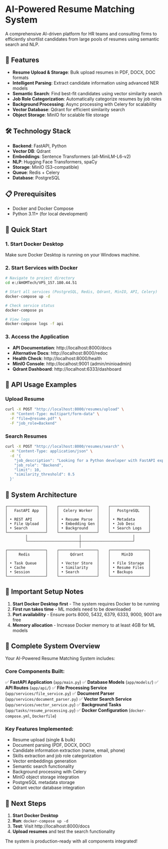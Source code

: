 # AI-Powered Resume Matching System

A comprehensive AI-driven platform for HR teams and consulting firms to efficiently shortlist candidates from large pools of resumes using semantic search and NLP.

## 🚀 Features

- **Resume Upload & Storage**: Bulk upload resumes in PDF, DOCX, DOC formats
- **Intelligent Parsing**: Extract candidate information using advanced NER models
- **Semantic Search**: Find best-fit candidates using vector similarity search
- **Job Role Categorization**: Automatically categorize resumes by job roles
- **Background Processing**: Async processing with Celery for scalability
- **Vector Database**: Qdrant for efficient similarity search
- **Object Storage**: MinIO for scalable file storage

## 🛠 Technology Stack

- **Backend**: FastAPI, Python
- **Vector DB**: Qdrant
- **Embeddings**: Sentence Transformers (all-MiniLM-L6-v2)
- **NLP**: Hugging Face Transformers, spaCy
- **Storage**: MinIO (S3-compatible)
- **Queue**: Redis + Celery
- **Database**: PostgreSQL

## 📋 Prerequisites

- Docker and Docker Compose
- Python 3.11+ (for local development)

## 🚀 Quick Start

### 1. Start Docker Desktop

Make sure Docker Desktop is running on your Windows machine.

### 2. Start Services with Docker

```bash
# Navigate to project directory
cd e:/AHOMTech/VPS_157.180.44.51

# Start all services (PostgreSQL, Redis, Qdrant, MinIO, API, Celery)
docker-compose up -d

# Check service status
docker-compose ps

# View logs
docker-compose logs -f api
```

### 3. Access the Application

- **API Documentation**: http://localhost:8000/docs
- **Alternative Docs**: http://localhost:8000/redoc
- **Health Check**: http://localhost:8000/health
- **MinIO Console**: http://localhost:9001 (admin/minioadmin)
- **Qdrant Dashboard**: http://localhost:6333/dashboard

## 📖 API Usage Examples

### Upload Resume

```bash
curl -X POST "http://localhost:8000/resumes/upload" \
  -H "Content-Type: multipart/form-data" \
  -F "file=@resume.pdf" \
  -F "job_role=Backend"
```

### Search Resumes

```bash
curl -X POST "http://localhost:8000/resumes/search" \
  -H "Content-Type: application/json" \
  -d '{
    "job_description": "Looking for a Python developer with FastAPI experience",
    "job_role": "Backend",
    "limit": 10,
    "similarity_threshold": 0.5
  }'
```

## 🔧 System Architecture

```
┌─────────────────┐    ┌─────────────────┐    ┌─────────────────┐
│   FastAPI App   │    │  Celery Worker  │    │   PostgreSQL    │
│                 │    │                 │    │                 │
│ • REST API      │    │ • Resume Parse  │    │ • Metadata      │
│ • File Upload   │    │ • Embedding Gen │    │ • Job Desc      │
│ • Search        │    │ • Background    │    │ • Search Logs   │
└─────────────────┘    └─────────────────┘    └─────────────────┘
         │                       │                       │
         └───────────────────────┼───────────────────────┘
                                 │
┌─────────────────┐    ┌─────────────────┐    ┌─────────────────┐
│     Redis       │    │     Qdrant      │    │     MinIO       │
│                 │    │                 │    │                 │
│ • Task Queue    │    │ • Vector Store  │    │ • File Storage  │
│ • Cache         │    │ • Similarity    │    │ • Resume Files  │
│ • Session       │    │ • Search        │    │ • Backups       │
└─────────────────┘    └─────────────────┘    └─────────────────┘
```

## 🚨 Important Setup Notes

1. **Start Docker Desktop first** - The system requires Docker to be running
2. **First run takes time** - ML models need to be downloaded
3. **Port availability** - Ensure ports 8000, 5432, 6379, 6333, 9000, 9001 are free
4. **Memory allocation** - Increase Docker memory to at least 4GB for ML models

## 📝 Complete System Overview

Your AI-Powered Resume Matching System includes:

### Core Components Built:

✅ **FastAPI Application** (`app/main.py`)
✅ **Database Models** (`app/models/`)
✅ **API Routes** (`app/api/`)
✅ **File Processing Service** (`app/services/file_service.py`)
✅ **Document Parser** (`app/services/document_parser.py`)
✅ **Vector Search Service** (`app/services/vector_service.py`)
✅ **Background Tasks** (`app/tasks/resume_processing.py`)
✅ **Docker Configuration** (`docker-compose.yml`, `Dockerfile`)

### Key Features Implemented:

- Resume upload (single & bulk)
- Document parsing (PDF, DOCX, DOC)
- Candidate information extraction (name, email, phone)
- Skills extraction and job role categorization
- Vector embeddings generation
- Semantic search functionality
- Background processing with Celery
- MinIO object storage integration
- PostgreSQL metadata storage
- Qdrant vector database integration

## 🔄 Next Steps

1. **Start Docker Desktop**
2. **Run**: `docker-compose up -d`
3. **Test**: Visit http://localhost:8000/docs
4. **Upload resumes** and test the search functionality

The system is production-ready with all components integrated!
